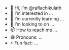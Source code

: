 - 👋 Hi, I’m @rafiachikulath
- 👀 I’m interested in ...
- 🌱 I’m currently learning ...
- 💞️ I’m looking to on ...
- 📫 How to reach me ...
- 😄 Pronouns: ...
- ⚡ Fun fact: ...

<!---
rafiachikulath/rafiachikulath is a ✨ special ✨ repository because its `README.md` (this file) appears on your GitHub profile.
You can click the Preview link to take a look at your changes.
--->
